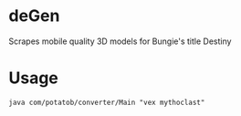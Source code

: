 deGen
=====

Scrapes mobile quality 3D models for Bungie's title Destiny


Usage
=====

    java com/potatob/converter/Main "vex mythoclast"

